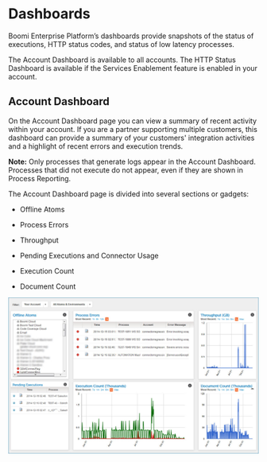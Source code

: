 # Dashboards 

<head>
  <meta name="guidename" content="Integration"/>
  <meta name="context" content="GUID-fa580425-b8f3-412c-a1fd-9cd44f3b3178"/>
</head>


Boomi Enterprise Platform’s dashboards provide snapshots of the status of executions, HTTP status codes, and status of low latency processes.

The Account Dashboard is available to all accounts. The HTTP Status Dashboard is available if the Services Enablement feature is enabled in your account.

## Account Dashboard

On the Account Dashboard page you can view a summary of recent activity within your account. If you are a partner supporting multiple customers, this dashboard can provide a summary of your customers' integration activities and a highlight of recent errors and execution trends.

**Note:** Only processes that generate logs appear in the Account Dashboard. Processes that did not execute do not appear, even if they are shown in Process Reporting.

The Account Dashboard page is divided into several sections or gadgets:

-   Offline Atoms

-   Process Errors

-   Throughput

-   Pending Executions and Connector Usage

-   Execution Count

-   Document Count


![Account dashboard](../Images/dashboard-fs-dashboard.jpg)